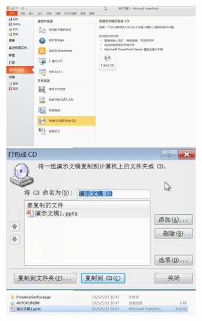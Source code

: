 ![](../../../../Resource/Pasted%20image%2020250521164701.png)
![](../../../../Resource/Pasted%20image%2020250521164716.png)
![](../../../../Resource/Pasted%20image%2020250521164813.png)
